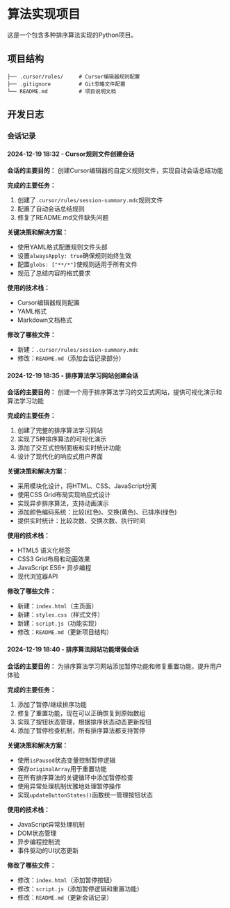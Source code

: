 # 算法实现项目

这是一个包含多种排序算法实现的Python项目。

## 项目结构

```
├── .cursor/rules/     # Cursor编辑器规则配置
├── .gitignore         # Git忽略文件配置
└── README.md          # 项目说明文档
```

## 开发日志

### 会话记录

#### 2024-12-19 18:32 - Cursor规则文件创建会话

**会话的主要目的：**
创建Cursor编辑器的自定义规则文件，实现自动会话总结功能

**完成的主要任务：**
1. 创建了`.cursor/rules/session-summary.mdc`规则文件
2. 配置了自动会话总结规则
3. 修复了README.md文件缺失问题

**关键决策和解决方案：**
- 使用YAML格式配置规则文件头部
- 设置`alwaysApply: true`确保规则始终生效
- 配置`globs: ["**/*"]`使规则适用于所有文件
- 规范了总结内容的格式要求

**使用的技术栈：**
- Cursor编辑器规则配置
- YAML格式
- Markdown文档格式

**修改了哪些文件：**
- 新建：`.cursor/rules/session-summary.mdc`
- 修改：`README.md`（添加会话记录部分）

#### 2024-12-19 18:35 - 排序算法学习网站创建会话

**会话的主要目的：**
创建一个用于排序算法学习的交互式网站，提供可视化演示和算法学习功能

**完成的主要任务：**
1. 创建了完整的排序算法学习网站
2. 实现了5种排序算法的可视化演示
3. 添加了交互式控制面板和实时统计功能
4. 设计了现代化的响应式用户界面

**关键决策和解决方案：**
- 采用模块化设计，将HTML、CSS、JavaScript分离
- 使用CSS Grid布局实现响应式设计
- 实现异步排序算法，支持动画演示
- 添加颜色编码系统：比较(红色)、交换(黄色)、已排序(绿色)
- 提供实时统计：比较次数、交换次数、执行时间

**使用的技术栈：**
- HTML5 语义化标签
- CSS3 Grid布局和动画效果
- JavaScript ES6+ 异步编程
- 现代浏览器API

**修改了哪些文件：**
- 新建：`index.html`（主页面）
- 新建：`styles.css`（样式文件）
- 新建：`script.js`（功能实现）
- 修改：`README.md`（更新项目结构）

#### 2024-12-19 18:40 - 排序算法网站功能增强会话

**会话的主要目的：**
为排序算法学习网站添加暂停功能和修复重置功能，提升用户体验

**完成的主要任务：**
1. 添加了暂停/继续排序功能
2. 修复了重置功能，现在可以正确恢复到原始数组
3. 实现了按钮状态管理，根据排序状态动态更新按钮
4. 添加了暂停检查机制，所有排序算法都支持暂停

**关键决策和解决方案：**
- 使用`isPaused`状态变量控制暂停逻辑
- 保存`originalArray`用于重置功能
- 在所有排序算法的关键循环中添加暂停检查
- 使用异常处理机制优雅地处理暂停操作
- 实现`updateButtonStates()`函数统一管理按钮状态

**使用的技术栈：**
- JavaScript异常处理机制
- DOM状态管理
- 异步编程控制流
- 事件驱动的UI状态更新

**修改了哪些文件：**
- 修改：`index.html`（添加暂停按钮）
- 修改：`script.js`（添加暂停逻辑和重置功能）
- 修改：`README.md`（更新会话记录）
